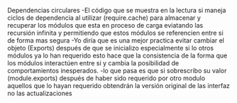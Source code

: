 Dependencias circulares
-El código que se muestra en la lectura si maneja ciclos de dependencia al utilizar (require.cache) para almacenar y recuperar los módulos que esta en proceso de carga eviatando las recursión infinita y permitiendo que estos módulos se referencien entre si de forma mas segura
-Yo diría que es una mejor practica evitar cambiar el objeto (Exports) después de que se inicializo especialmente si lo otros módulos ya lo han requerido esto hace que la consistencia de la forma que los módulos interactúen entre si y cambia la posibilidad de comportamientos inesperados.
-lo que pasa es que si sobrescribo su valor (module.exports) después de haber sido requerido por otro modulo aquellos que lo hayan requerido obtendrán la versión original de las interfaz no las actualizaciones
